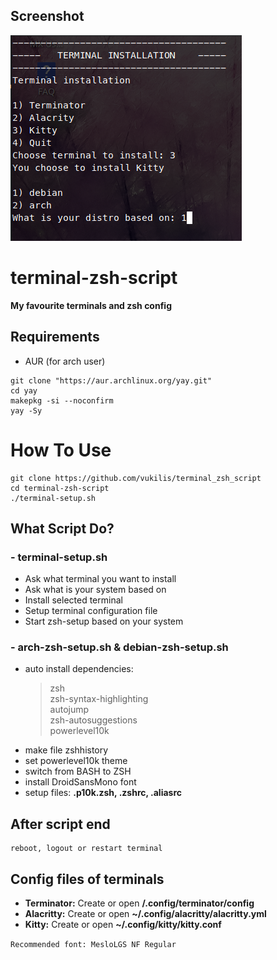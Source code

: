 ## Screenshot
![Image of Yaktocat](https://raw.githubusercontent.com/vukilis/terminal_zsh_script/main/script.png)

# terminal-zsh-script

**My favourite terminals and zsh config**

## Requirements
 - AUR (for arch user)
```
git clone "https://aur.archlinux.org/yay.git"
cd yay
makepkg -si --noconfirm
yay -Sy
```

# How To Use
```
git clone https://github.com/vukilis/terminal_zsh_script
cd terminal-zsh-script
./terminal-setup.sh
```

## What Script Do?
### - terminal-setup.sh
- Ask what terminal you want to install
- Ask what is your system based on
- Install selected terminal
- Setup terminal configuration file
- Start zsh-setup based on your system

### - arch-zsh-setup.sh & debian-zsh-setup.sh
- auto install dependencies: 
  > zsh  
  > zsh-syntax-highlighting  
  > autojump  
  > zsh-autosuggestions  
  > powerlevel10k
- make file zshhistory
- set powerlevel10k theme
- switch from BASH to ZSH
- install DroidSansMono font 
- setup files: **.p10k.zsh, .zshrc, .aliasrc**

## After script end
```
reboot, logout or restart terminal
```
## Config files of terminals
- **Terminator:** Create or open **/.config/terminator/config**
- **Alacritty:** Create or open **~/.config/alacritty/alacritty.yml**
- **Kitty:** Create or open **~/.config/kitty/kitty.conf**  

`Recommended font: MesloLGS NF Regular`
